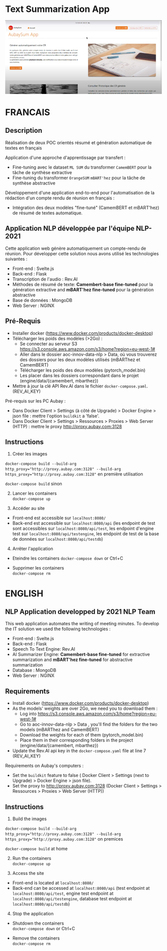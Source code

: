 # Text Summarization App

![](https://github.com/hugo-mi/Text-Summarization-App/blob/main/img/Homepage.png)

# **FRANCAIS**

## Description

Réalisation de deux POC orientés résumé et génération automatique de textes en français

Application d'une approche d'apprentissage par transfert : 
- Fine-tuning avec le dataset ``ML SUM`` du transformer ``CamemBERT`` pour la tâche de synthèse extractive
- Fine-tuning du transformer ``OrangeSUM`` ``mBART'hez`` pour la tâche de synthèse abstractive

Développement d'une application end-to-end pour l'automatisation de la rédaction d'un compte rendu de réunion en français :
- Intégration des deux modèles "fine-tuné" (CamemBERT et mBART'hez) de résumé de textes automatique.

## Application NLP développée par l'équipe NLP-2021

Cette application web génère automatiquement un compte-rendu de réunion.
Pour développer cette solution nous avons utilisé les technologies suivantes :

- Front-end : Svelte.js
- Back-end : Flask
- Transcription de l'audio : Rev.AI
- Méthodes de résumé de texte: 
**Camembert-base fine-tuned** pour la génération extractive and **mBART'hez fine-tuned** pour la génération abstractive
- Base de données : MongoDB
- Web Server : NGINX

## Pré-Requis 

- Installer docker (https://www.docker.com/products/docker-desktop)
- Télécharger les poids des modèles (>2Go) :
    * Se connecter au serveur S3 https://s3.console.aws.amazon.com/s3/home?region=eu-west-1#
    * Aller dans le dossier aoc-innov-data-nlp > Data, où vous trouverez des dossiers pour les deux modèles utilisés (mBARThez et CamemBERT)
    * Télécharger les poids des deux modèles (pytorch_model.bin)
    * Les placer dans les dossiers correspondant dans le projet (engine/data/\{camembert, mbarthez\})
- Mettre à jour la clé API Rev.AI dans le fichier `docker-compose.yaml`. (REV_AI_KEY)

Pré-requis sur les PC Aubay :
- Dans Docker Client > Settings (à côté de Upgrade) > Docker Engine > json file : mettre l'option `buildkit` a 'false'.
- Dans Docker Client > Settings > Ressources > Proxies > Web Server (HTTP) : mettre le proxy http://proxy.aubay.com:3128

## Instructions

1. Créer les images 

```docker-compose build --build-arg http_proxy="http://proxy.aubay.com:3128" --build-arg https_proxy="http://proxy.aubay.com:3128"``` en première utilisation  

```docker-compose build``` sinon

2. Lancer les containers  
```docker-compose up```

3. Accéder au site  
- Front-end est accessible sur `localhost:8080/`
- Back-end est accessible sur `localhost:8080/api` (les endpoint de test sont accessibles sur `localhost:8080/api/test`, les endpoint d'engine test sur `localhost:8080/api/testengine`, les endpoint de test de la base de données sur `localhost:8080/api/testdb`)

4.  Arrêter l'application
- Eteindre les containers
 ```docker-compose down``` or Ctrl+C

- Supprimer les containers  
 ```docker-compose rm```


# **ENGLISH**

## NLP Application developped by 2021 NLP Team

This web application automates the writing of meeting minutes. 
To develop the IT solution we used the following technologies :

- Front-end : Svelte.js
- Back-end : Flask
- Speech To Text Engine: Rev.AI
- AI Summarizer Engine: 
**Camembert-base fine-tuned** for extractive summarization and **mBART'hez fine-tuned** for abstractive summarization 
- Database : MongoDB
- Web Server : NGINX

## Requirements

- Install docker (https://www.docker.com/products/docker-desktop)
- As the models' weights are over 2Go, we need you to download them : 
    * Log into https://s3.console.aws.amazon.com/s3/home?region=eu-west-1#
    * Go to aoc-innov-data-nlp > Data , you'll find the folders for the two models (mBARThez and CamemBERT)
    * Download the weights for each of them (pytorch_model.bin)
    * Place them in their corresponding folders in the project (engine/data/\{camembert, mbarthez\})
- Update the Rev.AI api key in the `docker-compose.yaml` file at line 7 (REV_AI_KEY)

Requirements on Aubay's computers :
* Set the `buildkit` feature to false ( Docker Client > Settings (next to Upgrade) > Docker Engine > json file).
* Set the proxy to http://proxy.aubay.com:3128 (Docker Client > Settings > Ressources > Proxies > Web Server (HTTP))

## Instructions


1. Build the images 

```docker-compose build --build-arg http_proxy="http://proxy.aubay.com:3128" --build-arg https_proxy="http://proxy.aubay.com:3128"``` on premices 

```docker-compose build``` at home   

2. Run the containers  
```docker-compose up```

3. Access the site  
- Front-end is located at `localhost:8080/`
- Back-end can be accessed at `localhost:8080/api` (test endpoint at `localhost:8080/api/test`, engine test endpoint at `localhost:8080/api/testengine`, database test endpoint at `localhost:8080/api/testdb`)


4. Stop the application
- Shutdown the containers  
 ```docker-compose down``` or Ctrl+C

- Remove the containers  
 ```docker-compose rm```



